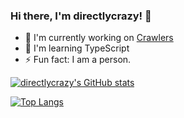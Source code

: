 ### Hi there, I'm directlycrazy! 👋

* 🔭 I'm currently working on [Crawlers](https://github.com/directlycrazy/Crawlers)
* 🌱 I'm learning TypeScript
* ⚡ Fun fact: I am a person.

[![directlycrazy's GitHub stats](https://github-readme-stats.vercel.app/api?username=directlycrazy&hide=contribs,prs,issues&theme=onedark&show_icons=true)](https://github.com/directlycrazy)

[![Top Langs](https://github-readme-stats.vercel.app/api/top-langs/?username=directlycrazy&theme=onedark&show_icons=true)](https://github.com/directlycrazy)
